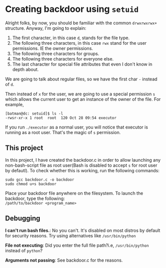 # Creating backdoor using `setuid`

Alright folks, by now, you should be familiar with the common `drwxrwxrwx+` structure. Anyway, I'm going to explain:

1. The first character, in this case `d`, stands for the file type. 
2. The following three characters, in this case `rwx` stand for the user permissions. IE the owner permissions.
3. The following three characters for groups.
4. The following three characters for everyone else.
5. The last character for special file attributes that even I don't know in depth about.

We are going to talk about regular files, so we have the first char `-` instead of `d`.

Then instead of `x` for the user, we are going to use a special permission `s` which allows the current user to get an instance of the owner of the file. For example,

    [batman@dc: setuid]$ ls -l      
    -rwsr-xr-x 1 root  root  120 Oct 28 09:54 executor

If you run `./executor` as a normal user, you will notice that executor is running as a root user. That's the magic of `s` permission.

## This project
In this project, I have created the backdoor.c in order to allow launching any non-bash-script file as root user(Bash is disabled to accept `s` for root user by defautl). To check whether this is working, run the following commands:

    sudo gcc backdoor.c -o backdoor
    sudo chmod u+s backdoor

Place your backdoor file anywhere on the filesystem. To launch the backdoor, type the following:  
`/path/to/backdoor <program_name>`


## Debugging
**I can't run bash files.**: No you can't. It's disabled on most distros by default for security reasons. Try using alternatives like `/usr/bin/python`

**File not executing**: Did you enter the full file path?i.e, `/usr/bin/python` instead of `python`?

**Arguments not passing**: See backdoor.c for the reasons.
